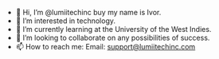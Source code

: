 - 👋 Hi, I’m @lumiitechinc buy my name is Ivor.
- 👀 I’m interested in technology.
- 🌱 I’m currently learning at the University of the West Indies.
- 💞️ I’m looking to collaborate on any possibilities of success.
- 📫 How to reach me: Email: support@lumiitechinc.com

<!---
lumiitechinc/lumiitechinc is a ✨ special ✨ repository because its `README.md` (this file) appears on your GitHub profile.
You can click the Preview link to take a look at your changes.
--->
